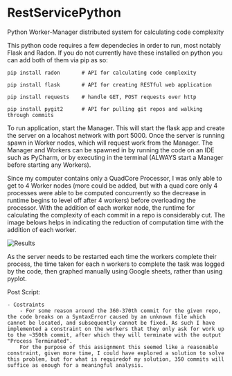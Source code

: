 # RestServicePython
Python Worker-Manager distributed system for calculating code complexity

This python code requires a few dependecies in order to run, most notably Flask and Radon. 
If you do not currently have these installed on python you can add both of them via pip as so:
    
    pip install radon       # API for calculating code complexity
    
    pip install flask       # API for creating RESTful web application
    
    pip install requests    # handle GET, POST requests over http
    
    pip install pygit2      # API for pulling git repos and walking through commits

To run application, start the Manager. This will start the flask app and create the server on a locahost network with port 5000. Once the server is running spawn in Worker nodes, which will request work from the Manager. The Manager and Workers can be spawned in by running the code on an IDE such as PyCharm, or by executing in the terminal (ALWAYS start a Manager before starting any Workers).

Since my computer contains only a QuadCore Processor, I was only able to get to 4 Worker nodes (more could be added, but with a quad core only 4 processes were able to be computed concurrently so the decrease in runtime begins to level off after 4 workers) before overloading the processor. With the addition of each worker node, the runtime for calculating the complexity of each commit in a repo is considerably cut. The image belows helps in indicating the reduction of computation time with the addition of each worker.

![Results](/?raw=true "Results")

As the server needs to be restarted each time the workers complete their process, the time taken for each n workers to complete the task was logged by the code, then graphed manually using Google sheets, rather than using pyplot. 

Post Script:

    - Costraints
        - For some reason around the 360-370th commit for the given repo, the code breaks on a SyntaxError caused by an unknown file which cannot be located, and subsequently cannot be fixed. As such I have implemented a constraint on the workers that they only ask for work up to the ~350th commit, after which they will terminate with the output "Process Terminated". 
        For the purpose of this assignment this seemed like a reasonable constraint, given more time, I could have explored a solution to solve this problem, but for what is requiredof my solution, 350 commits will suffice as enough for a meaningful analysis.
